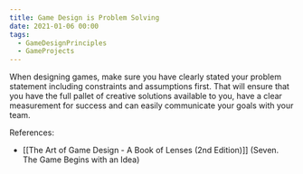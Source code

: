 ```yaml
---
title: Game Design is Problem Solving
date: 2021-01-06 00:00
tags:
  - GameDesignPrinciples
  - GameProjects
---
```


When designing games, make sure you have clearly stated your problem statement including constraints and assumptions first. That will ensure that you have the full pallet of creative solutions available to you, have a clear measurement for success and can easily communicate your goals with your team.

References:

* [[The Art of Game Design - A Book of Lenses (2nd Edition)]] (Seven. The Game Begins with an Idea)
